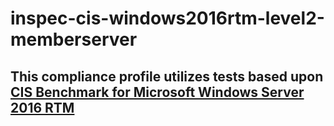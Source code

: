 # inspec-cis-windows2016rtm-level2-memberserver

## This compliance profile utilizes tests based upon [CIS Benchmark for Microsoft Windows Server 2016 RTM](https://www.cisecurity.org/benchmark/microsoft_windows_server/)
